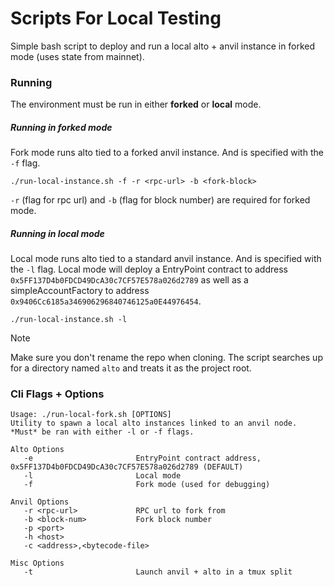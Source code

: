 # Scripts For Local Testing

Simple bash script to deploy and run a local alto + anvil instance in forked mode (uses state from mainnet).

### Running

The environment must be run in either **forked** or **local** mode.

##### Running in forked mode

Fork mode runs alto tied to a forked anvil instance. And is specified with the `-f` flag.

```
./run-local-instance.sh -f -r <rpc-url> -b <fork-block>
```
`-r` (flag for rpc url) and `-b` (flag for block number) are required for forked mode.

##### Running in local mode

Local mode runs alto tied to a standard anvil instance. And is specified with the `-l` flag.
Local mode will deploy a EntryPoint contract to address `0x5FF137D4b0FDCD49DcA30c7CF57E578a026d2789` as well as a simpleAccountFactory to address `0x9406Cc6185a346906296840746125a0E44976454`.

```console
./run-local-instance.sh -l
```

> [!NOTE]
> Make sure you don't rename the repo when cloning. The script searches up for a directory named `alto` and treats it as the project root.

### Cli Flags + Options

```console
Usage: ./run-local-fork.sh [OPTIONS]
Utility to spawn a local alto instances linked to an anvil node.
*Must* be ran with either -l or -f flags.

Alto Options
   -e                       EntryPoint contract address, 0x5FF137D4b0FDCD49DcA30c7CF57E578a026d2789 (DEFAULT)
   -l                       Local mode
   -f                       Fork mode (used for debugging)

Anvil Options
   -r <rpc-url>             RPC url to fork from
   -b <block-num>           Fork block number
   -p <port>
   -h <host>
   -c <address>,<bytecode-file>

Misc Options
   -t                       Launch anvil + alto in a tmux split
```

